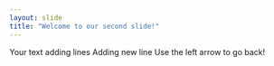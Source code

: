 ```yaml
---
layout: slide
title: "Welcome to our second slide!"
---
```

Your text adding lines
Adding new line
Use the left arrow to go back!
